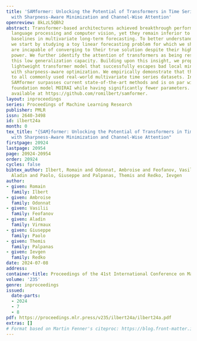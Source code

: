 ```yaml
---
title: 'SAMformer: Unlocking the Potential of Transformers in Time Series Forecasting
  with Sharpness-Aware Minimization and Channel-Wise Attention'
openreview: 8kLzL5QBh2
abstract: Transformer-based architectures achieved breakthrough performance in natural
  language processing and computer vision, yet they remain inferior to simpler linear
  baselines in multivariate long-term forecasting. To better understand this phenomenon,
  we start by studying a toy linear forecasting problem for which we show that transformers
  are incapable of converging to their true solution despite their high expressive
  power. We further identify the attention of transformers as being responsible for
  this low generalization capacity. Building upon this insight, we propose a shallow
  lightweight transformer model that successfully escapes bad local minima when optimized
  with sharpness-aware optimization. We empirically demonstrate that this result extends
  to all commonly used real-world multivariate time series datasets. In particular,
  SAMformer surpasses current state-of-the-art methods and is on par with the biggest
  foundation model MOIRAI while having significantly fewer parameters. The code is
  available at https://github.com/romilbert/samformer.
layout: inproceedings
series: Proceedings of Machine Learning Research
publisher: PMLR
issn: 2640-3498
id: ilbert24a
month: 0
tex_title: "{SAM}former: Unlocking the Potential of Transformers in Time Series Forecasting
  with Sharpness-Aware Minimization and Channel-Wise Attention"
firstpage: 20924
lastpage: 20954
page: 20924-20954
order: 20924
cycles: false
bibtex_author: Ilbert, Romain and Odonnat, Ambroise and Feofanov, Vasilii and Virmaux,
  Aladin and Paolo, Giuseppe and Palpanas, Themis and Redko, Ievgen
author:
- given: Romain
  family: Ilbert
- given: Ambroise
  family: Odonnat
- given: Vasilii
  family: Feofanov
- given: Aladin
  family: Virmaux
- given: Giuseppe
  family: Paolo
- given: Themis
  family: Palpanas
- given: Ievgen
  family: Redko
date: 2024-07-08
address:
container-title: Proceedings of the 41st International Conference on Machine Learning
volume: '235'
genre: inproceedings
issued:
  date-parts:
  - 2024
  - 7
  - 8
pdf: https://proceedings.mlr.press/v235/ilbert24a/ilbert24a.pdf
extras: []
# Format based on Martin Fenner's citeproc: https://blog.front-matter.io/posts/citeproc-yaml-for-bibliographies/
---
```

